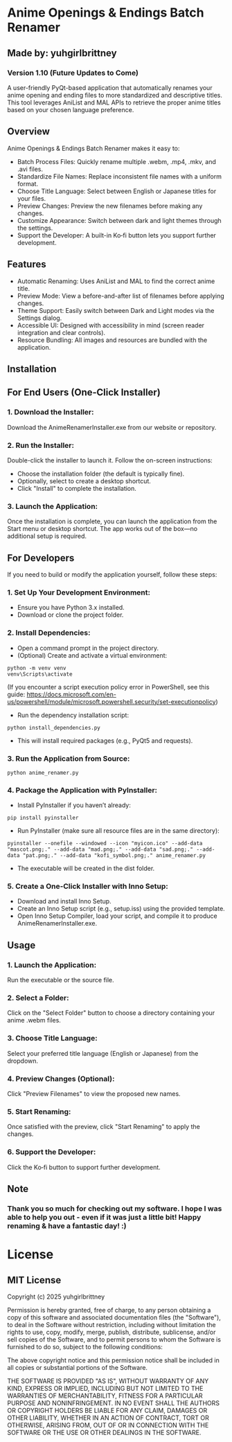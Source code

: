 # Anime Openings & Endings Batch Renamer
## Made by: yuhgirlbrittney

### Version 1.10 (Future Updates to Come)
A user-friendly PyQt-based application that automatically renames your anime opening and ending files to more standardized and descriptive titles. This tool leverages AniList and MAL APIs to retrieve the proper anime titles based on your chosen language preference.

## Overview
Anime Openings & Endings Batch Renamer makes it easy to:
- Batch Process Files: Quickly rename multiple .webm, .mp4, .mkv, and .avi files.
- Standardize File Names: Replace inconsistent file names with a uniform format.
- Choose Title Language: Select between English or Japanese titles for your files.
- Preview Changes: Preview the new filenames before making any changes.
- Customize Appearance: Switch between dark and light themes through the settings.
- Support the Developer: A built-in Ko‑fi button lets you support further development.

## Features
- Automatic Renaming: Uses AniList and MAL to find the correct anime title.
- Preview Mode: View a before-and-after list of filenames before applying changes.
- Theme Support: Easily switch between Dark and Light modes via the Settings dialog.
- Accessible UI: Designed with accessibility in mind (screen reader integration and clear controls).
- Resource Bundling: All images and resources are bundled with the application.

## Installation
## For End Users (One‑Click Installer)
### 1. Download the Installer:
Download the AnimeRenamerInstaller.exe from our website or repository.
### 2. Run the Installer:
Double-click the installer to launch it. Follow the on-screen instructions:
- Choose the installation folder (the default is typically fine).
- Optionally, select to create a desktop shortcut.
- Click "Install" to complete the installation.
### 3. Launch the Application:
Once the installation is complete, you can launch the application from the Start menu or desktop shortcut. The app works out of the box—no additional setup is required.

## For Developers
If you need to build or modify the application yourself, follow these steps:
### 1. Set Up Your Development Environment:
- Ensure you have Python 3.x installed.
- Download or clone the project folder.
### 2. Install Dependencies:
- Open a command prompt in the project directory.
- (Optional) Create and activate a virtual environment:
```
python -m venv venv
venv\Scripts\activate
```
(If you encounter a script execution policy error in PowerShell, see this guide: https://docs.microsoft.com/en-us/powershell/module/microsoft.powershell.security/set-executionpolicy)
- Run the dependency installation script:
```
python install_dependencies.py
```
- This will install required packages (e.g., PyQt5 and requests).
### 3. Run the Application from Source:
```
python anime_renamer.py
```
### 4. Package the Application with PyInstaller:
- Install PyInstaller if you haven’t already:
```
pip install pyinstaller
```
- Run PyInstaller (make sure all resource files are in the same directory):
```
pyinstaller --onefile --windowed --icon "myicon.ico" --add-data "mascot.png;." --add-data "mad.png;." --add-data "sad.png;." --add-data "pat.png;." --add-data "kofi_symbol.png;." anime_renamer.py
```
- The executable will be created in the dist folder.
### 5. Create a One‑Click Installer with Inno Setup:
- Download and install Inno Setup.
- Create an Inno Setup script (e.g., setup.iss) using the provided template.
- Open Inno Setup Compiler, load your script, and compile it to produce AnimeRenamerInstaller.exe.

## Usage
### 1. Launch the Application:
Run the executable or the source file.
### 2. Select a Folder:
Click on the "Select Folder" button to choose a directory containing your anime .webm files.
### 3. Choose Title Language:
Select your preferred title language (English or Japanese) from the dropdown.
### 4. Preview Changes (Optional):
Click "Preview Filenames" to view the proposed new names.
### 5. Start Renaming:
Once satisfied with the preview, click "Start Renaming" to apply the changes.
### 6. Support the Developer:
Click the Ko‑fi button to support further development.

## Note
### Thank you so much for checking out my software. I hope I was able to help you out - even if it was just a little bit! Happy renaming & have a fantastic day! :)

# License
## MIT License

Copyright (c) 2025 yuhgirlbrittney

Permission is hereby granted, free of charge, to any person obtaining a copy
of this software and associated documentation files (the "Software"), to deal
in the Software without restriction, including without limitation the rights
to use, copy, modify, merge, publish, distribute, sublicense, and/or sell
copies of the Software, and to permit persons to whom the Software is
furnished to do so, subject to the following conditions:

The above copyright notice and this permission notice shall be included in all
copies or substantial portions of the Software.

THE SOFTWARE IS PROVIDED "AS IS", WITHOUT WARRANTY OF ANY KIND, EXPRESS OR
IMPLIED, INCLUDING BUT NOT LIMITED TO THE WARRANTIES OF MERCHANTABILITY,
FITNESS FOR A PARTICULAR PURPOSE AND NONINFRINGEMENT. IN NO EVENT SHALL THE
AUTHORS OR COPYRIGHT HOLDERS BE LIABLE FOR ANY CLAIM, DAMAGES OR OTHER
LIABILITY, WHETHER IN AN ACTION OF CONTRACT, TORT OR OTHERWISE, ARISING FROM,
OUT OF OR IN CONNECTION WITH THE SOFTWARE OR THE USE OR OTHER DEALINGS IN THE
SOFTWARE.
